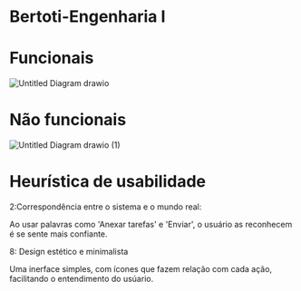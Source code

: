 # Bertoti-Engenharia I
# Funcionais
![Untitled Diagram drawio](https://user-images.githubusercontent.com/88495476/156669506-c6a92dd6-0c42-48ed-bf37-22795711b53f.png)

# Não funcionais
![Untitled Diagram drawio (1)](https://user-images.githubusercontent.com/88495476/156674454-51a199b6-b66f-4970-930a-1c1aebedc71c.png)

# Heurística de usabilidade 

2:Correspondência entre o sistema e o mundo real:

Ao usar palavras como 'Anexar tarefas' e 'Enviar', o usuário as reconhecem é se sente mais confiante.

8: Design estético e minimalista

Uma inerface simples, com ícones que fazem relação com cada ação, facilitando o entendimento do usúario. 






